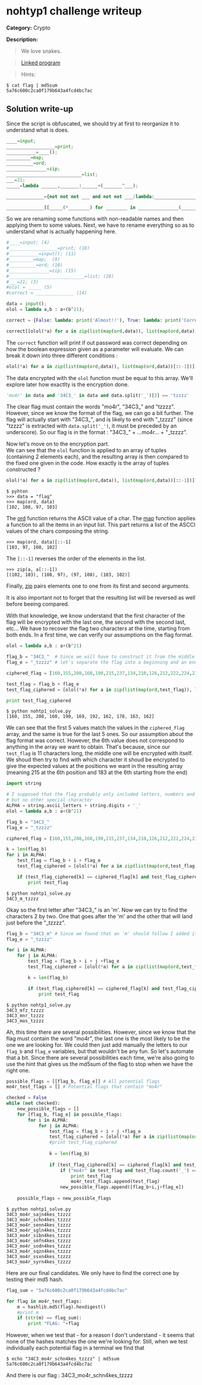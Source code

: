 # nohtyp1 challenge writeup

**Category:** Crypto

**Description:**

> We love snakes.

> [Linked program](./nohtyp1.py)

> Hints:
```
$ cat flag | md5sum
5a76c600c2ca0f179b643a4fcd4bc7ac
```


## Solution write-up

Since the script is obfuscated, we should try at first to reorganize it to understand what is does.

```python
____=input;
__________________=print;
___________=____();
_________=map;
__________=ord;
_______________=zip;
____________________________=list;
___=21;
_____=lambda ______,_______:______+(_______^___);

______________={not not not ___ and not not ___:lambda:__________________('\x41\x6c\x6d\x6f\x73\x74\x21\x21'),not not ___ and not not ___:lambda:__________________('\x43\x6f\x72\x72\x65\x63\x74\x21')};

______________[[_____(*________) for ________ in _______________(____________________________(_________(__________,___________)),____________________________(_________(__________,___________))[::-1])][::-1]==[160,155,208,160,190,215,237,134,210,126,212,222,224,238,128,240,164,213,183,192,162,178,163,162] and 'mo4r' in ___________ and '34C3_' in ___________ and ___________.split('_')[3] == 'tzzzz']()
```

So we are renaming some functions with non-readable names and then applying them to some values. Next, we have to rename everything so as to understand what is actually happening here.

```python
#____=input; (4)
#__________________=print; (18)
#___________=input(); (11)
#_________=map;  (9)
#__________=ord; (10)
#_______________=zip; (15)
#____________________________=list; (28)
#___=21; (3)
#olol = _____ (5)
#correct = ______________ (14)

data = input();
olol = lambda a,b : a+(b^21);

correct = {False: lambda: print('Almost!!'), True: lambda: print('Correct!')};

correct[[olol(*a) for a in zip(list(map(ord,data)), list(map(ord,data))[::-1])][::-1]==[160,155,208,160,190,215,237,134,210,126,212,222,224,238,128,240,164,213,183,192,162,178,163,162] and 'mo4r' in data and '34C3_' in data and data.split('_')[3] == 'tzzzz']()
```

The `correct` function will print if out password was correct depending on how the boolean expression given as a parameter will evaluate. We can break it down into three different conditions :

```python
olol(*a) for a in zip(list(map(ord,data)), list(map(ord,data))[::-1])][::-1] == [160,155,208,160,190,215,237,134,210,126,212,222,224,238,128,240,164,213,183,192,162,178,163,162]
```
The data encrypted with the `olol` function must be equal to this array. We'll explore later how exactlty is the encryption done.

```python
'mo4r' in data and '34C3_' in data and data.split('_')[3] == 'tzzzz'
```
The clear flag must contain the words "mo4r", "34C3\_" and "tzzzz". However, since we know the format of the flag, we can go a bit further. The flag will actually start with "34C3\_", and is likely to end with "\_tzzzz" (since "tzzzz" is extracted with `data.split('_')`, it must be preceded by an underscore). So our flag is in the format : "34C3\_" + ...mo4r... + "\_tzzzz".


Now let's move on to the encryption part.  
We can see that the `olol` function is applied to an array of tuples (containing 2 elements each), and the resulting array is then compared to the fixed one given in the code. How exactly is the array of tuples constructed ?

```python
olol(*a) for a in zip(list(map(ord,data)), list(map(ord,data))[::-1])][::-1]
```

```
$ pyhton
>>> data = "flag"
>>> map(ord, data)
[102, 108, 97, 103]
```
The [ord](https://docs.python.org/2/library/functions.html#ord) function returns the ASCII value of a char. The [map](http://book.pythontips.com/en/latest/map_filter.html) function applies a function to all the items in an input list. This part returns a list of the ASCCI values of the chars composing the string.

```
>>> map(ord, data)[::-1]
[103, 97, 108, 102]
```
The `[::-1]` reverses the order of the elements in the list.

```
>>> zip(a, a[::-1])
[(102, 103), (108, 97), (97, 108), (103, 102)]
```
Finally, [zip](https://docs.python.org/2/library/functions.html#zip) pairs elements one to one from its first and second arguments.  
  
It is also important not to forget that the resulting list will be reversed as well before beeing compared.

With that knowledge, we know understand that the first character of the flag will be encrypted with the last one, the second with the second last, etc... We have to recover the flag two characters at the time, starting from both ends. In a first time, we can verify our assumptions on the flag format.

```python
olol = lambda a,b : a+(b^21)

flag_b = "34C3_"  # Since we will have to construct it from the middle
flag_e = "_tzzzz" # let's separate the flag into a beginning and an end part

ciphered_flag = [160,155,208,160,190,215,237,134,210,126,212,222,224,238,128,240,164,213,183,192,162,178,163,162]

test_flag = flag_b + flag_e
test_flag_ciphered = [olol(*a) for a in zip(list(map(ord,test_flag)), list(map(ord,test_flag))[::-1])][::-1] 

print test_flag_ciphered
```

```
$ python nohtp1_solve.py 
[160, 155, 208, 160, 190, 169, 192, 162, 178, 163, 162]
```

We can see that the first 5 values match the values in the `ciphered_flag` array, and the same is true for the last 5 ones. So our assumption about the flag format was correct. However, the 6th value does not correspond to anything in the array we want to obtain. That's because, since our `test_flag` is 11 characters long, the middle one will be encrypted with itself. We shoud then try to find with which character it shoud be encrypted to give the expected values at the positions we want in the resulting array (meaning 215 at the 6th position and 183 at the 6th starting from the end)

```python
import string

# I supposed that the flag probably only included letters, numbers and underscores
# but no other special character
ALPHA = string.ascii_letters + string.digits + '_'
olol = lambda a,b : a+(b^21)

flag_b = "34C3_"
flag_e = "_tzzzz"

ciphered_flag = [160,155,208,160,190,215,237,134,210,126,212,222,224,238,128,240,164,213,183,192,162,178,163,162]

k = len(flag_b)
for i in ALPHA:
    test_flag = flag_b + i + flag_e
    test_flag_ciphered = [olol(*a) for a in zip(list(map(ord,test_flag)), list(map(ord,test_flag))[::-1])][::-1]

    if (test_flag_ciphered[k] == ciphered_flag[k] and test_flag_ciphered[-k-1] == ciphered_flag[-k-1]):
        print test_flag
```

```
$ python nohtp1_solve.py 
34C3_m_tzzzz
```

Okay so the first letter after "34C3\_" is an 'm'. Now we can try to find the characters 2 by two. One that goes after the 'm' and the other that will land just before the "\_tzzzz".

```python
flag_b = "34C3_m" # Since we found that an 'm' should follow I added it direcly 
flag_e = "_tzzzz"

for i in ALPHA:
    for j in ALPHA:
        test_flag = flag_b + i + j +flag_e
        test_flag_ciphered = [olol(*a) for a in zip(list(map(ord,test_flag)), list(map(ord,test_flag))[::-1])][::-1]

        k = len(flag_b)

        if (test_flag_ciphered[k] == ciphered_flag[k] and test_flag_ciphered[-(k+1)] == ciphered_flag[-(k+1)]):
            print test_flag
```

```
$ python nohtp1_solve.py 
34C3_mfz_tzzzz
34C3_mnr_tzzzz
34C3_mos_tzzzz
```

Ah, this time there are several possibilities. However, since we know that the flag must contain the word "mo4r", the last one is the most likely to be the one we are looking for. We could then just add manually the letters to our `flag_b` and `flag_e` variables, but that wouldn't be any fun. So let's automate that a bit. Since there are several possibilities each time, we're also going to use the hint that gives us the md5sum of the flag to stop when we have the right one.

```python
possible_flags = [[flag_b, flag_e]] # All potential flags
mo4r_test_flags = [] # Potential flags that contain "mo4r"

checked = False
while (not checked):
    new_possible_flags = []
    for [flag_b, flag_e] in possible_flags:
        for i in ALPHA:
            for j in ALPHA:
                test_flag = flag_b + i + j +flag_e
                test_flag_ciphered = [olol(*a) for a in zip(list(map(ord,test_flag)), list(map(ord,test_flag))[::-1])][::-1]
                #print test_flag_ciphered
            
                k = len(flag_b)
            
                if (test_flag_ciphered[k] == ciphered_flag[k] and test_flag_ciphered[-(k+1)] == ciphered_flag[-(k+1)]):
                    if ("mo4r" in test_flag and test_flag.count('_') == 3 and len(test_flag) == len(ciphered_flag)):
                        print test_flag
                        mo4r_test_flags.append(test_flag)
                    new_possible_flags.append([flag_b+i,j+flag_e])
    
    possible_flags = new_possible_flags
```

```
$ python nohtp1_solve.py 
34C3_mo4r_sajn4kes_tzzzz
34C3_mo4r_schn4kes_tzzzz
34C3_mo4r_senn4kes_tzzzz
34C3_mo4r_sgln4kes_tzzzz
34C3_mo4r_sibn4kes_tzzzz
34C3_mo4r_smfn4kes_tzzzz
34C3_mo4r_sodn4kes_tzzzz
34C3_mo4r_sqzn4kes_tzzzz
34C3_mo4r_ssxn4kes_tzzzz
34C3_mo4r_syrn4kes_tzzzz
```

Here are our final candidates. We only have to find the correct one by testing their md5 hash.

```python
flag_sum = "5a76c600c2ca0f179b643a4fcd4bc7ac"

for flag in mo4r_test_flags:
    m = hashlib.md5(flag).hexdigest()
    #print m
    if (str(m) == flag_sum):
        print "FLAG: "+flag
```

However, when we test that - for a reason I don't understand - it seems that none of the hashes matches the one we're looking for. 
Still, when we test individually each potential flag in a terminal we find that 

```
$ echo "34C3_mo4r_schn4kes_tzzzz" | md5sum
5a76c600c2ca0f179b643a4fcd4bc7ac
```

And there is our flag : 34C3\_mo4r\_schn4kes\_tzzzz
